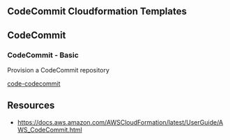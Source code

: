 
## CodeCommit Cloudformation Templates

## CodeCommit

### CodeCommit - Basic

Provision a CodeCommit repository

[code-codecommit](code-codecommit.yaml)


## Resources

- https://docs.aws.amazon.com/AWSCloudFormation/latest/UserGuide/AWS_CodeCommit.html
